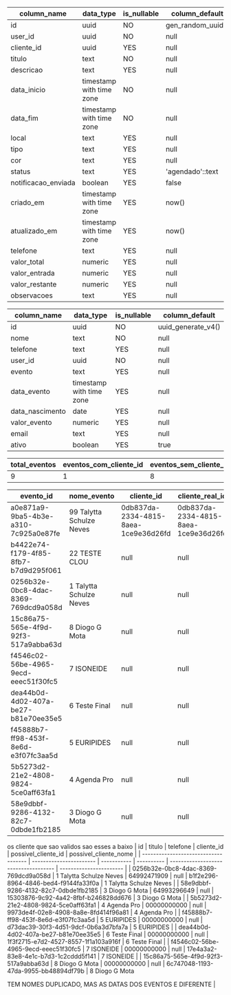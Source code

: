 | column_name         | data_type                | is_nullable | column_default    |
| ------------------- | ------------------------ | ----------- | ----------------- |
| id                  | uuid                     | NO          | gen_random_uuid() |
| user_id             | uuid                     | NO          | null              |
| cliente_id          | uuid                     | YES         | null              |
| titulo              | text                     | NO          | null              |
| descricao           | text                     | YES         | null              |
| data_inicio         | timestamp with time zone | NO          | null              |
| data_fim            | timestamp with time zone | NO          | null              |
| local               | text                     | YES         | null              |
| tipo                | text                     | YES         | null              |
| cor                 | text                     | YES         | null              |
| status              | text                     | YES         | 'agendado'::text  |
| notificacao_enviada | boolean                  | YES         | false             |
| criado_em           | timestamp with time zone | YES         | now()             |
| atualizado_em       | timestamp with time zone | YES         | now()             |
| telefone            | text                     | YES         | null              |
| valor_total         | numeric                  | YES         | null              |
| valor_entrada       | numeric                  | YES         | null              |
| valor_restante      | numeric                  | YES         | null              |
| observacoes         | text                     | YES         | null              |


| column_name     | data_type                | is_nullable | column_default     |
| --------------- | ------------------------ | ----------- | ------------------ |
| id              | uuid                     | NO          | uuid_generate_v4() |
| nome            | text                     | NO          | null               |
| telefone        | text                     | YES         | null               |
| user_id         | uuid                     | NO          | null               |
| evento          | text                     | YES         | null               |
| data_evento     | timestamp with time zone | YES         | null               |
| data_nascimento | date                     | YES         | null               |
| valor_evento    | numeric                  | YES         | null               |
| email           | text                     | YES         | null               |
| ativo           | boolean                  | YES         | true               |


| total_eventos | eventos_com_cliente_id | eventos_sem_cliente_id |
| ------------- | ---------------------- | ---------------------- |
| 9             | 1                      | 8                      |

| evento_id                            | nome_evento              | cliente_id                           | cliente_real_id                      | nome_cliente             |
| ------------------------------------ | ------------------------ | ------------------------------------ | ------------------------------------ | ------------------------ |
| a0e871a9-9ba5-4b3e-a310-7c925a0e87fe | 99 Talytta Schulze Neves | 0db837da-2334-4815-8aea-1ce9e36d26fd | 0db837da-2334-4815-8aea-1ce9e36d26fd | 99 Talytta Schulze Neves |
| b4422e74-f179-4f85-8fb7-b7d9d295f061 | 22 TESTE CLOU            | null                                 | null                                 | null                     |
| 0256b32e-0bc8-4dac-8369-769dcd9a058d | 1 Talytta Schulze Neves  | null                                 | null                                 | null                     |
| 15c86a75-565e-4f9d-92f3-517a9abba63d | 8 Diogo G Mota           | null                                 | null                                 | null                     |
| f4546c02-56be-4965-9ecd-eeec51f30fc5 | 7 ISONEIDE               | null                                 | null                                 | null                     |
| dea44b0d-4d02-407a-be27-b81e70ee35e5 | 6 Teste Final            | null                                 | null                                 | null                     |
| f45888b7-ff98-453f-8e6d-e3f07fc3aa5d | 5 EURIPIDES              | null                                 | null                                 | null                     |
| 5b5273d2-21e2-4808-9824-5ce0aff63fa1 | 4 Agenda Pro             | null                                 | null                                 | null                     |
| 58e9dbbf-9286-4132-82c7-0dbde1fb2185 | 3 Diogo G Mota           | null                                 | null                                 | null                     |

os cliente que sao validos sao esses a baixo
| id                                   | titulo                  | telefone    | cliente_id | possivel_cliente_id                  | possivel_cliente_nome   |
| ------------------------------------ | ----------------------- | ----------- | ---------- | ------------------------------------ | ----------------------- |
| 0256b32e-0bc8-4dac-8369-769dcd9a058d | 1 Talytta Schulze Neves | 64992471909 | null       | b1f2e296-8964-4846-bed4-f9144fa33f0a | 1 Talytta Schulze Neves |
| 58e9dbbf-9286-4132-82c7-0dbde1fb2185 | 3 Diogo G Mota          | 64993296649 | null       | 15303876-9c92-4a42-8fbf-b246828dd676 | 3 Diogo G Mota          |
| 5b5273d2-21e2-4808-9824-5ce0aff63fa1 | 4 Agenda Pro            | 00000000000 | null       | 9973de4f-02e8-4908-8a8e-8fd414f96a81 | 4 Agenda Pro            |
| f45888b7-ff98-453f-8e6d-e3f07fc3aa5d | 5 EURIPIDES             | 00000000000 | null       | d73dac39-30f3-4d51-9dcf-0b6a3d7bfa7a | 5 EURIPIDES             |
| dea44b0d-4d02-407a-be27-b81e70ee35e5 | 6 Teste Final           | 00000000000 | null       | 1f3f2715-e7d2-4527-8557-1f1a103a916f | 6 Teste Final           |
| f4546c02-56be-4965-9ecd-eeec51f30fc5 | 7 ISONEIDE              | 00000000000 | null       | 17e4a3a2-83e8-4e1c-b7d3-1c2cddd5f141 | 7 ISONEIDE              |
| 15c86a75-565e-4f9d-92f3-517a9abba63d | 8 Diogo G Mota          | 00000000000 | null       | 6c747048-1193-47da-9955-bb48894df79b | 8 Diogo G Mota    

TEM NOMES DUPLICADO, MAS AS DATAS DOS EVENTOS E DIFERENTE      |

